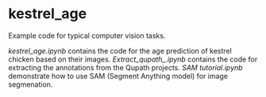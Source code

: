 # kestrel_age

Example code for typical computer vision tasks. 

*kestrel_age.ipynb* contains the code for the age prediction of kestrel chicken based on their images.
*Extract_qupath_.ipynb* contains the code for extracting the annotations from the Qupath projects.
*SAM tutorial.ipynb* demonstrate how to use SAM (Segment Anything model) for image segmenation.
